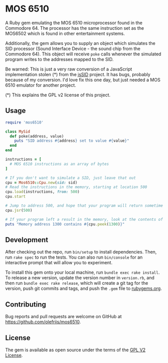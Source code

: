 # MOS 6510

A Ruby gem emulating the MOS 6510 microprocessor found in the Commodore 64. The processor
has the same instruction set as the MOS6502 which is found in other entertainment systems.

Additionally, the gem allows you to supply an object which simulates the SID processor
(Sound Interface Device - the sound chip from the Commodore 64). This object will receive
`poke` calls whenever the simulated program writes to the addresses mapped to the SID.

Be warned: This is just a very raw conversion of a JavaScript implementation stolen (*)
from the [jsSID](https://github.com/jhohertz/jsSID) project. It has bugs, probably
because of my conversion. I'd love fix this one day, but just needed a MOS 6510 emulator
for another project.

(*) This explains the GPL v2 license of this project.

## Usage

```ruby
require 'mos6510'

class MySid
  def poke(address, value)
    puts "SID address #{address} set to value #{value}"
  end
end

instructions = [
  # MOS 6510 instructions as an array of bytes
]

# If you don't want to simulate a SID, just leave that out
cpu = Mos6510::Cpu.new(sid: sid)
# Read the instructions in the memory, starting at location 500
cpu.load(instructions, from: 500)
cpu.start

# Jump to address 500, and hope that your program will return sometime
cpu.jsr(500)

# If your program left a result in the memory, look at the contents of an address
puts "Memory address 1300 contains #{cpu.peek(1300)}"
```

## Development

After checking out the repo, run `bin/setup` to install dependencies. Then, run `rake spec`
to run the tests. You can also run `bin/console` for an interactive prompt that will allow
you to experiment.

To install this gem onto your local machine, run `bundle exec rake install`. To release a
new version, update the version number in `version.rb`, and then run `bundle exec rake release`,
which will create a git tag for the version, push git commits and tags, and push the `.gem`
file to [rubygems.org](https://rubygems.org).

## Contributing

Bug reports and pull requests are welcome on GitHub at https://github.com/olefriis/mos6510.

## License

The gem is available as open source under the terms of the
[GPL V2 License](https://www.gnu.org/licenses/old-licenses/gpl-2.0.en.html).
